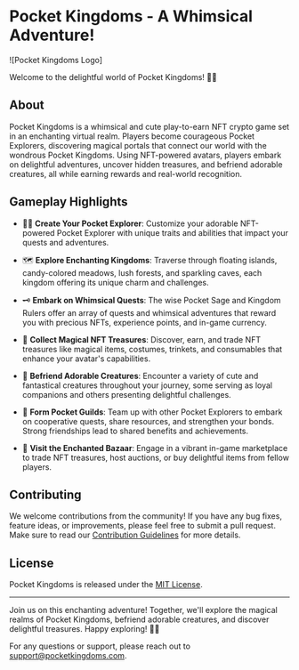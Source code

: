 # Pocket Kingdoms - A Whimsical Adventure!

![Pocket Kingdoms Logo]

Welcome to the delightful world of Pocket Kingdoms! 🏰🌈

## About

Pocket Kingdoms is a whimsical and cute play-to-earn NFT crypto game set in an enchanting virtual realm. Players become courageous Pocket Explorers, discovering magical portals that connect our world with the wondrous Pocket Kingdoms. Using NFT-powered avatars, players embark on delightful adventures, uncover hidden treasures, and befriend adorable creatures, all while earning rewards and real-world recognition.

## Gameplay Highlights

- 🧚‍♂️ **Create Your Pocket Explorer**: Customize your adorable NFT-powered Pocket Explorer with unique traits and abilities that impact your quests and adventures.

- 🗺️ **Explore Enchanting Kingdoms**: Traverse through floating islands, candy-colored meadows, lush forests, and sparkling caves, each kingdom offering its unique charm and challenges.

- 🗝️ **Embark on Whimsical Quests**: The wise Pocket Sage and Kingdom Rulers offer an array of quests and whimsical adventures that reward you with precious NFTs, experience points, and in-game currency.

- 🎁 **Collect Magical NFT Treasures**: Discover, earn, and trade NFT treasures like magical items, costumes, trinkets, and consumables that enhance your avatar's capabilities.

- 🐾 **Befriend Adorable Creatures**: Encounter a variety of cute and fantastical creatures throughout your journey, some serving as loyal companions and others presenting delightful challenges.

- 🤝 **Form Pocket Guilds**: Team up with other Pocket Explorers to embark on cooperative quests, share resources, and strengthen your bonds. Strong friendships lead to shared benefits and achievements.

- 🏪 **Visit the Enchanted Bazaar**: Engage in a vibrant in-game marketplace to trade NFT treasures, host auctions, or buy delightful items from fellow players.



## Contributing

We welcome contributions from the community! If you have any bug fixes, feature ideas, or improvements, please feel free to submit a pull request. Make sure to read our [Contribution Guidelines](CONTRIBUTING.md) for more details.

## License

Pocket Kingdoms is released under the [MIT License](LICENSE).

---

Join us on this enchanting adventure! Together, we'll explore the magical realms of Pocket Kingdoms, befriend adorable creatures, and discover delightful treasures. Happy exploring! 🌟🌌

For any questions or support, please reach out to [support@pocketkingdoms.com](mailto:support@pocketkingdoms.com).
